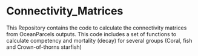 # Connectivity_Matrices
This Repository contains the code to calculate the connectivity matrices from OceanParcels outputs. This code includes a set of functions to calculate competency and mortality (decay) for several groups (Coral, fish and Crown-of-thorns starfish)
